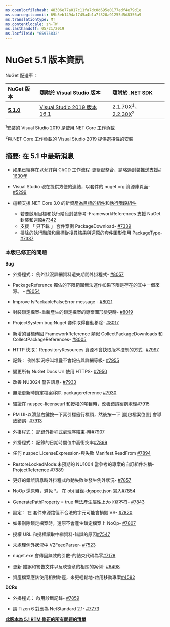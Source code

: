 ```yaml
---
ms.openlocfilehash: 48306e77a017c11fa7dc0d695e0177edf4e79d1e
ms.sourcegitcommit: 69b5eb1494a1745a4b1a7f320a91255d5d8356a9
ms.translationtype: MT
ms.contentlocale: zh-TW
ms.lasthandoff: 05/21/2019
ms.locfileid: "65975832"
---
```

# <a name="nuget-51-release-notes"></a>NuGet 5.1 版本資訊

NuGet 配送車：

| NuGet 版本 | 隨附於 Visual Studio 版本| 隨附於 .NET SDK|
|:---|:---|:---|
| [**5.1.0**](https://nuget.org/downloads) | [Visual Studio 2019 版本 16.1](https://visualstudio.microsoft.com/downloads/) | [2.1.70X](https://dotnet.microsoft.com/download/dotnet-core/2.1)<sup>1</sup>， [2.2.30X](https://dotnet.microsoft.com/download/dotnet-core/2.2)<sup>2</sup> |

<sup>1</sup>安裝的 Visual Studio 2019 是使用.NET Core 工作負載 

<sup>2</sup>與.NET Core 工作負載的 Visual Studio 2019 提供選擇性的安裝

## <a name="summary-whats-new-in-51"></a>摘要: 在 5.1 中最新消息

* 如果已經存在以允許與 CI/CD 工作流程-更緊密整合，請略過封裝推送支援[# 1630年](https://github.com/NuGet/Home/issues/1630#issuecomment-483461100)

* Visual Studio 現在提供方便的連結，以套件的 nuget.org 資源庫頁面- [#5299](https://github.com/NuGet/Home/issues/5299#issuecomment-494458510)

* 這類支援.NET Core 3.0 的新資產[為目標的組件](https://github.com/dotnet/cli/issues/10006)和[執行階段組件](https://github.com/dotnet/cli/issues/10007)
  * 若要啟用目標和執行階段封裝參考-FrameworkReferences 支援 NuGet 封裝和還原[#7342](https://github.com/NuGet/Home/issues/7342)
  * 支援 「 只下載 」 套件案例 PackageDownload- [#7339](https://github.com/NuGet/Home/issues/7339)
  * 排除的執行階段和目標從搜尋結果與還原的套件圖形使用 PackageType- [#7337](https://github.com/NuGet/Home/issues/7337)

### <a name="issues-fixed-in-this-release"></a>本版已修正的問題

**Bug**

* 外掛程式： 例外狀況詳細資料遺失期間外掛程式- [#8057](https://github.com/NuGet/Home/issues/8057)

* PackageReference 獨佔的下限範圍無法運作如果下限是存在的其中一個來源。 - [#8054](https://github.com/NuGet/Home/issues/8054)

* Improve IsPackableFalseError message - [#8021](https://github.com/NuGet/Home/issues/8021)

* 封裝鎖定檔案-重新產生的鎖定檔案的專案圖形變更時- [#8019](https://github.com/NuGet/Home/issues/8019)

* ProjectSystem bug:Nuget 套件取得自動移除- [#8017](https://github.com/NuGet/Home/issues/8017)

* 新增的目標傳回 FrameworkReference 類似 CollectPackageDownloads 和 CollectPackageReferences- [#8005](https://github.com/NuGet/Home/issues/8005)

* HTTP 快取：RepositoryResources 資源不會快取版本控制的方式- [#7997](https://github.com/NuGet/Home/issues/7997)

* 記錄： 例外狀況呼叫堆疊不會報告與詳細等級- [#7955](https://github.com/NuGet/Home/issues/7955)

* 變更所有 NuGet Docs Url 使用 HTTPS- [#7950](https://github.com/NuGet/Home/issues/7950)

* 改善 NU3024 警告訊息- [#7933](https://github.com/NuGet/Home/issues/7933)

* 無法更新時鎖定檔案移除-packagereference [#7930](https://github.com/NuGet/Home/issues/7930)

* 驗證在 nuspec-licenseurl 和授權的項目時，改善錯誤案例處理[#7915](https://github.com/NuGet/Home/issues/7915)

* PM UI-以滑鼠右鍵按一下索引標籤行標頭，然後按一下 [開啟檔案位置] 會導致錯誤- [#7913](https://github.com/NuGet/Home/issues/7913)

* 外掛程式： 記錄外掛程式處理序結束-時[#7907](https://github.com/NuGet/Home/issues/7907)

* 外掛程式： 記錄的日期時間值中高衝突率[#7899](https://github.com/NuGet/Home/issues/7899)

* 任何 nuspec LicenseExpression-與失敗 Manifest.ReadFrom [#7894](https://github.com/NuGet/Home/issues/7894)

* RestoreLockedMode:未預期的 NU1004 當參考的專案的自訂組件名稱-ProjectReference [#7889](https://github.com/NuGet/Home/issues/7889)

* 更好的錯誤訊息時外掛程式啟動失敗並發生例外狀況- [#7857](https://github.com/NuGet/Home/issues/7857)

* NoOp 還原時，避免 *。 在 obj 目錄-dgspec.json 寫入[#7854](https://github.com/NuGet/Home/issues/7854)

* GeneratePathProperty = true 無法產生屬性上大小寫不符- [#7843](https://github.com/NuGet/Home/issues/7843)

* 設定： 在 套件來源路徑不合法的字元可能會損毀 VS- [#7820](https://github.com/NuGet/Home/issues/7820)

* 如果刪除鎖定檔案時，還原不會產生鎖定檔案上 NoOp- [#7807](https://github.com/NuGet/Home/issues/7807)

* 授權 URL 和授權讀取中繼資料-錯誤的原因[#7547](https://github.com/NuGet/Home/issues/7547)

* 未處理例外狀況中 V2FeedParser- [#7523](https://github.com/NuGet/Home/issues/7523)

* nuget.exe 會傳回無效的引數-的結束代碼為零[#7178](https://github.com/NuGet/Home/issues/7178)

* 更新 錯誤和警告文件以反映簽章的相關的案例- [#6498](https://github.com/NuGet/Home/issues/6498)

* 資產檔案應該使用相對路徑，來更輕鬆地-啟用移動專案[#4582](https://github.com/NuGet/Home/issues/4582)

**DCRs**

* 外掛程式： 啟用診斷記錄- [#7859](https://github.com/NuGet/Home/issues/7859)

* 請 Tizen 6 對應為 NetStandard 2.1- [#7773](https://github.com/NuGet/Home/issues/7773)

**[此版本為 5.1 RTM 修正的所有問題的清單](https://github.com/nuget/home/issues?q=is%3Aissue+is%3Aclosed+milestone%3A%225.1")**
